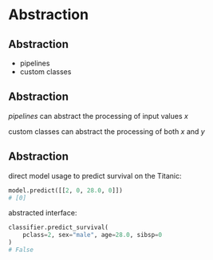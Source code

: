 # Abstraction

## Abstraction

- pipelines
- custom classes

## Abstraction

_pipelines_ can abstract the processing of input values _x_

custom classes can abstract the processing of both _x_ and _y_

## Abstraction

direct model usage to predict survival on the Titanic:

```py
model.predict([[2, 0, 28.0, 0]])
# [0]
```

abstracted interface:

```py
classifier.predict_survival(
    pclass=2, sex="male", age=28.0, sibsp=0
)
# False
```
